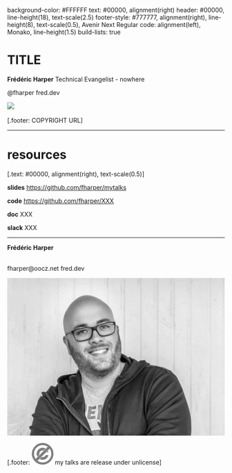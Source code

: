 background-color: #FFFFFF
text: #00000, alignment(right)
header: #00000, line-height(18), text-scale(2.5)
footer-style: #777777, alignment(right), line-height(8), text-scale(0.5), Avenir Next Regular
code: alignment(left), Monako, line-height(1.5)
build-lists: true

<!---

TITLE

ABSTRACT

-->

# TITLE

**Frédéric Harper**
Technical Evangelist - nowhere

@fharper
fred.dev

![](../images/COVERPICTURE)

[.footer: COPYRIGHT URL]

---

<!--- resources -->

# resources

[.text: #00000, alignment(right), text-scale(0.5)]

**slides**
https://github.com/fharper/mytalks

**code**
https://github.com/fharper/XXX

**doc**
XXX

**slack**
XXX

---

<!--- questions & thanks -->

**Frédéric Harper**

<br />
fharper@oocz.net
fred.dev

![original](../images/fharper.jpg)

[.footer: ![](../images/unlicense.png) my talks are release under unlicense]
